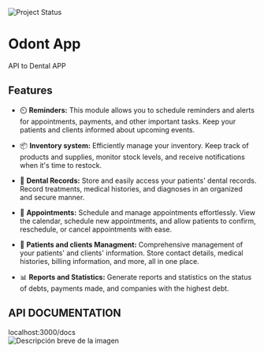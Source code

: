 ![Project Status](https://img.shields.io/badge/Project%20Status-In%20Progress-blue?logo=cog&logoColor=white&logo=javascript)


# Odont App
API to Dental APP 


## Features

- ⏲️ **Reminders:** This module allows you to schedule reminders and alerts for appointments, payments, and other important tasks. Keep your patients and clients informed about upcoming events.

- 📦 **Inventory system:** Efficiently manage your inventory. Keep track of products and supplies, monitor stock levels, and receive notifications when it's time to restock.

- 🏥 **Dental Records:** Store and easily access your patients' dental records. Record treatments, medical histories, and diagnoses in an organized and secure manner.

- :calendar: **Appointments:** Schedule and manage appointments effortlessly. View the calendar, schedule new appointments, and allow patients to confirm, reschedule, or cancel appointments with ease.

- 🤒 **Patients and clients Managment:** Comprehensive management of your patients' and clients' information. Store contact details, medical histories, billing information, and more, all in one place.

- :bar_chart: **Reports and Statistics:** Generate reports and statistics on the status of debts, payments made, and companies with the highest debt.


## API DOCUMENTATION
localhost:3000/docs <br/>
<img src="odontapp.png" alt="Descripción breve de la imagen">

